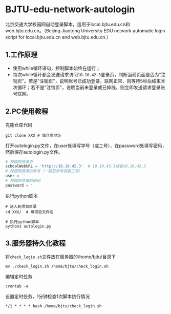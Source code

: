 # BJTU-edu-network-autologin
北京交通大学校园网自动登录脚本，适用于local.bjtu.edu.cn和web.bjtu.edu.cn。（Beijing Jiaotong University EDU network automatic login script for local.bjtu.edu.cn and web.bjtu.edu.cn.）

## 1.工作原理

- 使用while循环语句，控制脚本始终在运行；
- 每次while循环都会发送请求访问`10.10.42.3`登录页，判断当前页面是否为"注销页"。若是"注销页"，说明账号已成功登录，联网正常，则等待5秒后结束本次循环；若不是"注销页"，说明当前未登录或已掉线，则立即发送请求登录账号联网。



## 2.PC使用教程

克隆仓库代码

```shell
git clone XXX # 填仓库地址
```

打开autologin.py文件，在user处填写学号（或工号）、在password处填写密码，然后保存autologin.py文件。

```python
# 校园网登录页
schoolWebURL = 'http://10.10.42.3'  # 10.10.43.3或者10.10.42.3
# 校园网登录的账号（一般是学号或者工号）
user = ''
# 校园网登录的密码
password = ''
```

执行python脚本

```shell
# 进入到项目目录
cd XXX/  # 填项目文件名

# 执行python脚本
python3 autologin.py
```



## 3.服务器持久化教程

将`check_login.sh`文件放在服务器的/home/bjtu/目录下

```
mv ./check_login.sh /home/bjtu/check_login.sh
```

编辑定时任务

```shell
crontab -e
```

设置定时任务，1分钟检查1次脚本执行情况

```shell
*/1 * * * * bash /home/bjtu/check_login.sh
```

